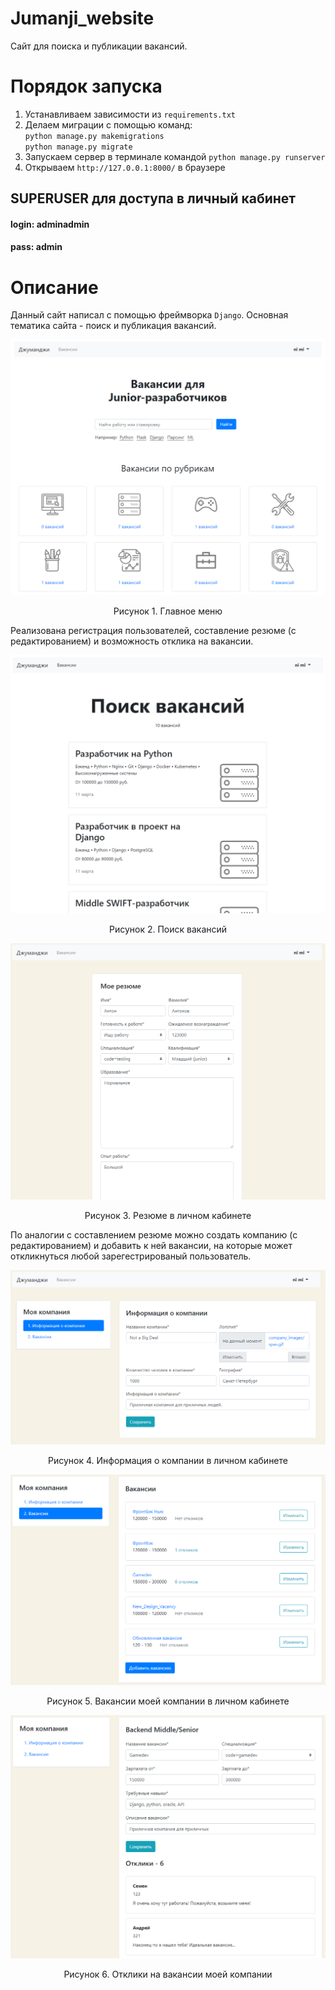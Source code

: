 # Jumanji_website
Сайт для поиска и публикации вакансий.

# Порядок запуска
1. Устанавливаем зависимости из `requirements.txt`
2. Делаем миграции с помощью команд:  
   `python manage.py makemigrations`  
   `python manage.py migrate`
3. Запускаем сервер в терминале командой `python manage.py runserver`
4. Открываем `http://127.0.0.1:8000/` в браузере

## SUPERUSER для доступа в личный кабинет
#### login: adminadmin
#### pass: admin  

# Описание 

Данный сайт написал с помощью фреймворка `Django`. Основная тематика сайта - поиск и публикация вакансий.  
  
![Главная страница](https://github.com/Minigamy/Jumanji_website/blob/master/img/website1.PNG)  
<p align="center">Рисунок 1. Главное меню</p>  

Реализована регистрация пользователей, составление резюме (с редактированием) и возможность отклика на вакансии.  


![Поиск вакансий](https://github.com/Minigamy/Jumanji_website/blob/master/img/website2.PNG)  
<p align="center">Рисунок 2. Поиск вакансий</p>  



![Резюме](https://github.com/Minigamy/Jumanji_website/blob/master/img/website3.PNG)  
<p align="center">Рисунок 3. Резюме в личном кабинете</p>  

По аналогии с составлением резюме можно создать компанию (с редактированием) и добавить к ней вакансии, на которые может откликнуться любой зарегестрированый пользователь.

![Информация о компании](https://github.com/Minigamy/Jumanji_website/blob/master/img/website_compinfo.PNG)  
<p align="center">Рисунок 4. Информация о компании в личном кабинете</p>  

![Вакансии](https://github.com/Minigamy/Jumanji_website/blob/master/img/website_vacancy.PNG)
<p align="center">Рисунок 5. Вакансии моей компании в личном кабинете</p>  


![Отклики](https://github.com/Minigamy/Jumanji_website/blob/master/img/website_responses.PNG)
<p align="center">Рисунок 6. Отклики на вакансии моей компании</p>

